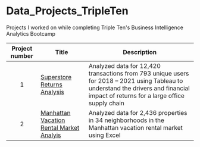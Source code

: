 # Data_Projects_TripleTen
Projects I worked on while completing Triple Ten's Business Intelligence Analytics Bootcamp



| Project number | Title | Description |
| :-----------: | -------------------------------- |----------- |
| 1 | [Superstore Returns Analysis](https://public.tableau.com/app/profile/kelly.thorpe/viz/ThorpeSuperstoreReturns/Presentation) | Analyzed data for 12,420 transactions from 793 unique users for 2018 – 2021 using Tableau to understand the drivers and financial impact of returns for a large office supply chain |
| 2 | [Manhattan Vacation Rental Market Analyis](https://docs.google.com/spreadsheets/d/10gZnBowJDNCl5I0G5-zkuZbXs-vD8Eyn/edit?rtpof=true&sd=true&gid=1805740312#gid=1805740312) | Analyzed data for 2,436 properties in 34 neighborhoods in the Manhattan vacation rental market using Excel|

